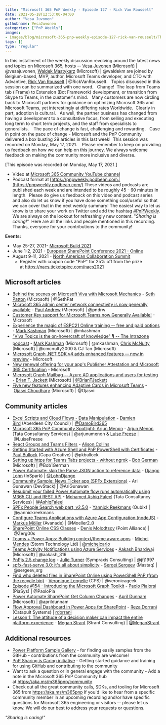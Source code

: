 ```yaml
---
title: "Microsoft 365 PnP Weekly - Episode 127 - Rick Van Rousselt"
date: 2021-05-18T12:53:00-04:00
author: "Vesa Juvonen"
githubname: VesaJuvonen
categories: ["PnP Weekly"]
images:
- images/blog/microsoft-365-pnp-weekly-episode-127-rick-van-rousselt/Thumb-Ep127.png
tags: []
type: "regular"
---
```

In this installment of the weekly discussion revolving around the latest
news and topics on Microsoft 365, hosts -- [Vesa
Juvonen](http://twitter.com/vesajuvonen) (Microsoft) |
@vesajuvonen, [Waldek
Mastykarz](http://twitter.com/waldekm) (Microsoft) | @waldekm are
joined by Belgium-based, MVP, author, Microsoft Teams developer, and CTO
with Advantive, [Rick Van Rousselt](http://twitter.com/RickVanRousselt)
| @RickVanRousselt.   Topics discussed in this session can be
summarized with one word.   Change!  The leap from Teams tab (iFrame) to
Extension (Bot Framework) development, or transition from Skype to
Teams, in the customer's mind.   Many customers are now circling back to
Microsoft partners for guidance on optimizing Microsoft 365 and
Microsoft Teams, yet interestingly at differing rates Worldwide. 
Clearly in part, adoption is cultural.   As well, the partner business
has changed from having a development to a consultative focus, from
selling and executing long term to short term projects, and the staff
from specialists to generalists.    The pace of change is fast,
challenging and rewarding.   Case in point on the pace of change -
Microsoft and the PnP Community delivered a box busting 29 articles in
this last week!  This session was recorded on Monday, May 17, 2021.   
Please remember to keep on providing us feedback on how we can help on
this journey. We always welcome feedback on making the community more
inclusive and diverse.

[This episode was recorded on Monday, May 17,
2021.]

-   Video at [Microsoft 365 Community YouTube
    channel](https://aka.ms/m365pnp-videos)
-   Podcast format
    at [https://pnpweekly.podbean.com.](https://pnpweekly.podbean.com/)
These videos and podcasts are published each week and are intended to be
roughly 45 - 60 minutes in length.  Please do give us feedback on this
video and podcast series and also do let us know if you have done
something cool/useful so that we can cover that in the next weekly
summary! The easiest way to let us know is to share your work on Twitter
and add the
hashtag [#PnPWeekly](https://twitter.com/search?q=%23pnpweekly). We are
always on the lookout for refreshingly new content. "*Sharing is
caring!"* 
Here are all the links and people mentioned in this recording. Thanks,
everyone for your contributions to the community!

**Events:**

-   May 25-27, 2021- [Microsoft Build
    2021](https://mybuild.microsoft.com/?WT.mc_id=m365-28827-wmastyka)
-   June 1-2, 2021 - [European SharePoint Conference 2021 -
    Online](https://www.sharepointeurope.com/conference/schedule/)
-   August 9-11, 2021 - [North American Collaboration
    Summit](https://www.collabsummit.org/)
    -   Register with coupon code "PnP" for 25% off from the prize
        at <https://nacs.ticketspice.com/nacs2021>


## Microsoft articles

-   [Behind the scenes on Microsoft Viva with Microsoft
    Mechanics](https://techcommunity.microsoft.com/t5/microsoft-365-blog/behind-the-scenes-on-microsoft-viva-with-microsoft-mechanics/ba-p/2323255?WT.mc_id=m365-28827-wmastyka)
    - [Seth Patton](https://twitter.com/SethPat) (Microsoft)
    | @SethPat
-   [Microsoft 365 admin center network connectivity is now generally
    available](https://techcommunity.microsoft.com/t5/microsoft-365-blog/microsoft-365-admin-center-network-connectivity-is-now-generally/ba-p/2344877?WT.mc_id=m365-28827-wmastyka) -
    [Paul Andrew](https://twitter.com/pndrw) (Microsoft) | @pndrw
-   [Customer Key support for Microsoft Teams now Generally
    Available!](https://techcommunity.microsoft.com/t5/microsoft-teams-blog/customer-key-support-for-microsoft-teams-now-generally-available/ba-p/2349855?WT.mc_id=m365-28827-wmastyka) -
    Microsoft
-   [Experience the magic of ESPC21 Online training -- free and paid
    options](https://techcommunity.microsoft.com/t5/microsoft-sharepoint-blog/experience-the-magic-of-espc21-online-training-free-and-paid/ba-p/2352710?WT.mc_id=m365-28827-wmastyka) -
    [Mark Kashman](https://twitter.com/mkashman) (Microsoft)
    | @mkashman
-   ["Viva Topics is the on-hovercraft of knowledge" :studio_microphone:
    -- The Intrazone
    podcast](https://techcommunity.microsoft.com/t5/microsoft-sharepoint-blog/viva-topics-is-the-on-hovercraft-of-knowledge-the-intrazone/ba-p/2342941?WT.mc_id=m365-28827-wmastyka) -
    [Mark Kashman](https://twitter.com/mkashman) (Microsoft)
    | @mkashman, [Chris McNulty](https://twitter.com/cmcnulty2000)
    (Microsoft) | @cmcnulty2000 & CJ Tan (Microsoft)
-   [Microsoft Graph .NET SDK v4 adds enhanced features -- now in
    preview](https://developer.microsoft.com/microsoft-365/blogs/microsoft-graph-net-sdk-v4-adds-enhanced-features-now-in-preview/?WT.mc_id=m365-28827-wmastyka) -
    Microsoft
-   [New renewal offering for your app's Publisher Attestation and
    Microsoft 365
    Certification](https://developer.microsoft.com/microsoft-365/blogs/new-renewal-offering-for-your-apps-publisher-attestation-and-microsoft-365-certification/?WT.mc_id=m365-28827-wmastyka) -
    Microsoft
-   [Microsoft Graph Mailbag -- Azure AD applications and users for
    testing](https://developer.microsoft.com/microsoft-365/blogs/microsoft-graph-mailbag-azure-ad-applications-and-users-for-testing/?WT.mc_id=m365-28827-wmastyka)
    - [Brian T. Jackett](https://twitter.com/briantjackett) (Microsoft)
    | [@BrianTJackett](https://techcommunity.microsoft.com/t5/user/viewprofilepage/user-id/4556)
-   [Five new features enhancing Adaptive Cards in Microsoft
    Teams](https://developer.microsoft.com/microsoft-365/blogs/five-new-features-enhancing-adaptive-cards-in-microsoft-teams/?WT.mc_id=m365-28827-wmastyka)
    - [Ojasvi Choudhary](https://twitter.com/Ojasvi) (Microsoft)
    | @Ojasvi

## Community articles

-   [Excel Scripts and Cloud Flows - Data
    Manipulation](https://techcommunity.microsoft.com/t5/microsoft-365-pnp-blog/excel-scripts-and-cloud-flows-data-manipulation/ba-p/2356956?WT.mc_id=m365-28827-wmastyka)
    - [Damien Bird](https://twitter.com/damobird365) (Aberdeen City
    Council)
    | [@DamoBird365](https://techcommunity.microsoft.com/t5/user/viewprofilepage/user-id/1035201)
-   [Microsoft 365 PnP Community Spotlight: Arjun
    Menon](https://techcommunity.microsoft.com/t5/microsoft-365-pnp-blog/microsoft-365-pnp-community-spotlight-arjun-menon/ba-p/2356938?WT.mc_id=m365-28827-wmastyka) -
    [Arjun Menon](https://twitter.com/arjunumenon) (Tata Consultancy
    Services) | @arjunumenon & [Luise
    Freese](https://twitter.com/LuiseFreese) | @LuiseFreese
-   [React Groups and Teams
    Filters](https://techcommunity.microsoft.com/t5/microsoft-365-pnp-blog/react-groups-and-teams-filters/ba-p/2355920?WT.mc_id=m365-28827-wmastyka) -
    [Alison
    Collins](https://techcommunity.microsoft.comhttps://techcommunity.microsoft.com/t5/user/viewprofilepage/user-id/1047184?WT.mc_id=m365-28827-wmastyka) 
-   [Getting Started with Azure Shell and PnP PowerShell with
    Certificates](https://techcommunity.microsoft.com/t5/microsoft-365-pnp-blog/getting-started-with-azure-shell-and-pnp-powershell-with/ba-p/2315482?WT.mc_id=m365-28827-wmastyka) -
    [Paul Bullock](https://twitter.com/pkbullock) (Capa Creative)
    | @pkbullock
-   [Setting up https for Teams Tabs projects - without
    ngrok](https://techcommunity.microsoft.com/t5/microsoft-365-pnp-blog/setting-up-https-for-teams-tabs-projects-without-ngrok/ba-p/2351012?WT.mc_id=m365-28827-wmastyka) -
    [Bob German](https://twitter.com/Bob1German) (Microsoft)
    | @Bob1German
-   [Power Automate: skip the Parse JSON action to reference
    data](https://techcommunity.microsoft.com/t5/microsoft-365-pnp-blog/power-automate-skip-the-parse-json-action-to-reference-data/ba-p/2336866?WT.mc_id=m365-28827-wmastyka)
    - [Django Lohn](https://twitter.com/lohndjango) (InSpark)
    | [@LohnDjango](https://techcommunity.microsoft.com/t5/user/viewprofilepage/user-id/179280)
-   [Community Sample: News Ticker app (SPFx
    Extensions)](https://techcommunity.microsoft.com/t5/microsoft-365-pnp-blog/community-sample-news-ticker-app-spfx-extensions/ba-p/2337566?WT.mc_id=m365-28827-wmastyka) -
    Ari Gunawan (DevStack) | @AriGunawan
-   [Resubmit your failed Power Automate flow runs automatically using
    M365 CLI and REST
    API](https://ashiqf.com/2021/05/09/resubmit-your-failed-power-automate-flow-runs-automatically-using-m365-cli-and-rest-api/amp/#top)
    - [Mohamed Ashiq Faleel](https://twitter.com/AshiqFaleel) (Tata
    Consultancy Services)
    | [@AshiqFaleel](https://techcommunity.microsoft.com/t5/user/viewprofilepage/user-id/435366)
-   [SPFx People Search web part,
    v2.5.0](https://blog.yannickreekmans.be/spfx-people-search-web-part-v2-5-0/) -
    [Yannick Reekmans](https://twitter.com/yannickreekmans) (Qubix)
    | @yannickreekmans
-   [Configure Teams Applications with Azure App Configuration
    (nodeJS)](https://mmsharepoint.wordpress.com/2021/05/17/configure-teams-applications-with-azure-app-configuration-nodejs/) -
    [Markus Möller](https://twitter.com/Moeller2_0) (Avanade)
    | @Moeller2_0
-   [SharePoint Online CSS
    Classes](https://zerg00s.github.io/sp-modern-classes/) - [Denis
    Molodtsov](https://twitter.com/Zerg00s) (Point Alliance)
    | @Zerg00s
-   [Teams + Power Apps: Building context/theme aware
    apps](https://michelcarlo.com/2021/05/15/teams-power-apps-building-theme-and-context-aware-apps/)
    - [Michel Mendes](https://twitter.com/michelcarlo) (Storm Technology
    Ltd) | [@michelcarlo](https://techcommunity.microsoft.com/t5/user/viewprofilepage/user-id/65753)
-   [Teams Activity Notifications using Azure
    Services](https://aakashbhardwaj619.github.io/2021/05/15/Teams-Activity-Notifications-Azure.html) -
    [Aakash Bhardwaj](https://twitter.com/aakash_316) (Microsoft)
    | @aakash_316
-   [PnPjs 2.5 change
    log](https://github.com/pnp/pnpjs/blob/main/CHANGELOG.md) - [Julie
    Turner](https://twitter.com/jfj1997) (Sympraxis Consulting)
    | @jfj1997
-   [spfx-fast-serve 3.0: it's all about
    simplicity](https://spblog.net/post/2021/05/12/spfx-fast-serve-3-0-it-s-all-about-simplicity) -
    [Sergei Sergeev](https://twitter.com/sergeev_srg) (Mastaq)
    | @sergeev_srg
-   [Find who deleted files in SharePoint Online using PowerShell PnP
    (from the recycle
    bin)](https://veronicageek.com/microsoft-365/sharepoint-online/find-who-deleted-files-in-sharepoint-online-using-powershell-pnp-from-the-recycle-bin/2021/05/) -
    [Veronique Lengelle](https://twitter.com/veronicageek) (CPS)
    | @veronicageek
-   [Episode #154 - Introducing the Microsoft Graph
    Toolkit](https://www.youtube.com/watch?v=H6EDU40JE2E) - [Paolo
    Pialorsi](https://twitter.com/PaoloPia) (PiaSys) | @PaoloPia
-   [Power Automate SharePoint Get Column
    Changes](https://www.youtube.com/watch?v=DT6BpixFbHY) - [April
    Dunnam](https://twitter.com/aprildunnam) (Microsoft)
    | @aprildunnam
-   [Flow Approval Dashboard in Power Apps for
    SharePoint](https://www.youtube.com/watch?v=d4e1whKVJU4) - [Reza
    Dorrani](https://twitter.com/rezadorrani) (Catapult Systems)
    | [rdorrani](https://github.com/rdorrani)
-   [Lesson 1: The attitude of a decision maker can impact the entire
    platform
    experience](https://regarding365.com/lesson-1-the-attitude-of-a-decision-maker-can-impact-the-entire-platform-experience-5a891e12e677) -
    [Megan Strant](https://twitter.com/MeganStrant) (Strant Consulting)
    | [@MeganStrant](https://techcommunity.microsoft.com/t5/user/viewprofilepage/user-id/579847)

## Additional resources

-   [Power Platform Sample
    Gallery](https://aka.ms/powerplatform-samples) - for finding easily
    samples from the GitHub - contributions from the community are
    welcome!
-   [PnP Sharing is Caring
    initiative](https://aka.ms/sharing-is-caring) - Getting started
    guidance and training for using GitHub and contributing to the
    community
-   Want to ask a question or in general engage with the community - Add
    a note in the Microsoft 365 PnP Community hub
    at <https://aka.ms/m365pnp/community>
-   Check out all the great community calls, SDKs, and tooling for
    Microsoft 365 from <https://aka.ms/m365pnp>
If you'd like to hear from a specific community member in an upcoming
recording and/or have specific questions for Microsoft 365 engineering
or visitors -- please let us know. We will do our best to address your
requests or questions.

*"Sharing is caring!"*
